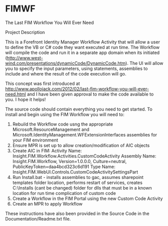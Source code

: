 # FIMWF
The Last FIM Workflow You Will Ever Need

Project Description 
 
This is a Forefront Identity Manager Workflow Activity that will allow a user to define the VB or C# code they want executed at run time. The Workflow will compile the code and run it in a separate app domain when its initiated (http://www.west-wind.com/presentations/dynamicCode/DynamicCode.htm). The UI will allow you to specify the input parameters, using statements, assemblies to include and where the result of the code execution will go.

This concept was first introduced at http://www.apollojack.com/2012/02/last-fim-workflow-you-will-ever-need.html and I have been given approval to make the code available to you. I hope it helps!

The source code should contain everything you need to get started. To install and begin using the FIM Workflow you will need to:

1. Rebuild the Workflow code usng the appropriate Microsoft.ResourceManagement and Microsoft.IdentityManagement.WFExtensionInterfaces 
   assemblies for your FIM environment
2. Ensure MPR is set up to allow creation/modification of AIC objects
3. Create AIC in FIM:
     Activity Name: Insight.FIM.Workflow.Activities.CustomCodeActivity
     Assembly Name: Insight.FIM.Workflow, Version=1.0.0.0, Culture=neutral, PublicKeyToken=daa4bcd323c6d191
     Type Name: Insight.FIM.WebUI.Controls.CustomCodeActivitySettingsPart
4. Run Install.bat - installs assemblies to gac, assumes sharepoint templates folder location, performs restart of services, 
   creates C:\Installs (cant be changed) folder for dlls that must be in a known location for run time complication of custom code
5. Create a Workflow in the FIM Portal using the new Custom Code Activity
6. Create an MPR to apply Workflow

These instructions have also been provided in the Source Code in the Documentation/Readme.txt file.
